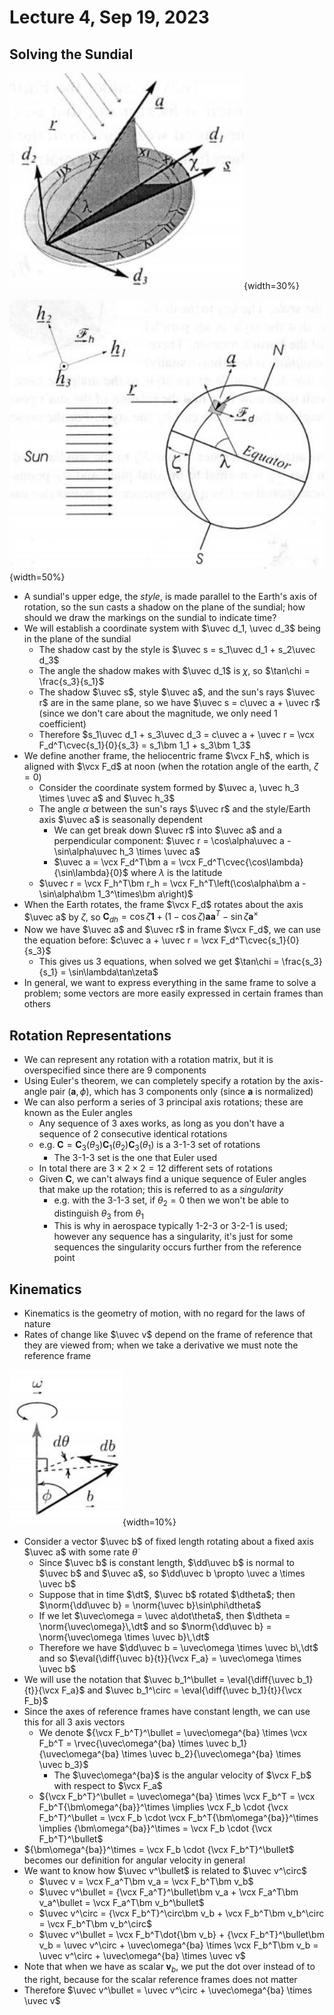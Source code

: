 # Lecture 4, Sep 19, 2023

## Solving the Sundial

![A sundial.](imgs/lec4_1.png){width=30%}

![The geometry of the sundial.](imgs/lec4_2.png){width=50%}

* A sundial's upper edge, the *style*, is made parallel to the Earth's axis of rotation, so the sun casts a shadow on the plane of the sundial; how should we draw the markings on the sundial to indicate time?
* We will establish a coordinate system with $\uvec d_1, \uvec d_3$ being in the plane of the sundial
	* The shadow cast by the style is $\uvec s = s_1\uvec d_1 + s_2\uvec d_3$
	* The angle the shadow makes with $\uvec d_1$ is $\chi$, so $\tan\chi = \frac{s_3}{s_1}$
	* The shadow $\uvec s$, style $\uvec a$, and the sun's rays $\uvec r$ are in the same plane, so we have $\uvec s = c\uvec a + \uvec r$ (since we don't care about the magnitude, we only need 1 coefficient)
	* Therefore $s_1\uvec d_1 + s_3\uvec d_3 = c\uvec a + \uvec r = \vcx F_d^T\cvec{s_1}{0}{s_3} = s_1\bm 1_1 + s_3\bm 1_3$
* We define another frame, the heliocentric frame $\vcx F_h$, which is aligned with $\vcx F_d$ at noon (when the rotation angle of the earth, $\zeta = 0$)
	* Consider the coordinate system formed by $\uvec a, \uvec h_3 \times \uvec a$ and $\uvec h_3$
	* The angle $\alpha$ between the sun's rays $\uvec r$ and the style/Earth axis $\uvec a$ is seasonally dependent
		* We can get break down $\uvec r$ into $\uvec a$ and a perpendicular component: $\uvec r = \cos\alpha\uvec a - \sin\alpha\uvec h_3 \times \uvec a$
		* $\uvec a = \vcx F_d^T\bm a = \vcx F_d^T\cvec{\cos\lambda}{\sin\lambda}{0}$ where $\lambda$ is the latitude
	* $\uvec r = \vcx F_h^T\bm r_h = \vcx F_h^T\left(\cos\alpha\bm a - \sin\alpha\bm 1_3^\times\bm a\right)$
* When the Earth rotates, the frame $\vcx F_d$ rotates about the axis $\uvec a$ by $\zeta$, so $\bm C_{dh} = \cos\zeta\bm 1 + (1 - \cos\zeta)\bm a\bm a^T - \sin\zeta\bm a^\times$
* Now we have $\uvec a$ and $\uvec r$ in frame $\vcx F_d$, we can use the equation before: $c\uvec a + \uvec r = \vcx F_d^T\cvec{s_1}{0}{s_3}$
	* This gives us 3 equations, when solved we get $\tan\chi = \frac{s_3}{s_1} = \sin\lambda\tan\zeta$
* In general, we want to express everything in the same frame to solve a problem; some vectors are more easily expressed in certain frames than others

## Rotation Representations

* We can represent any rotation with a rotation matrix, but it is overspecified since there are 9 components
* Using Euler's theorem, we can completely specify a rotation by the axis-angle pair $(\bm a, \phi)$, which has 3 components only (since $\bm a$ is normalized)
* We can also perform a series of 3 principal axis rotations; these are known as the Euler angles
	* Any sequence of 3 axes works, as long as you don't have a sequence of 2 consecutive identical rotations
	* e.g. $\bm C = \bm C_3(\theta _3)\bm C_1(\theta _2)\bm C_3(\theta _1)$ is a 3-1-3 set of rotations
		* The 3-1-3 set is the one that Euler used
	* In total there are $3 \times 2 \times 2 = 12$ different sets of rotations
	* Given $\bm C$, we can't always find a unique sequence of Euler angles that make up the rotation; this is referred to as a *singularity*
		* e.g. with the 3-1-3 set, if $\theta _2 = 0$ then we won't be able to distinguish $\theta _3$ from $\theta _1$
		* This is why in aerospace typically 1-2-3 or 3-2-1 is used; however any sequence has a singularity, it's just for some sequences the singularity occurs further from the reference point

## Kinematics

* Kinematics is the geometry of motion, with no regard for the laws of nature
* Rates of change like $\uvec v$ depend on the frame of reference that they are viewed from; when we take a derivative we must note the reference frame

![Vector of a fixed length in rotation.](imgs/lec4_3.png){width=10%}

* Consider a vector $\uvec b$ of fixed length rotating about a fixed axis $\uvec a$ with some rate $\dot\theta$
	* Since $\uvec b$ is constant length, $\dd\uvec b$ is normal to $\uvec b$ and $\uvec a$, so $\dd\uvec b \propto \uvec a \times \uvec b$
	* Suppose that in time $\dt$, $\uvec b$ rotated $\dtheta$; then $\norm{\dd\uvec b} = \norm{\uvec b}\sin\phi\dtheta$
	* If we let $\uvec\omega = \uvec a\dot\theta$, then $\dtheta = \norm{\uvec\omega}\,\dt$ and so $\norm{\dd\uvec b} = \norm{\uvec\omega \times \uvec b}\,\dt$
	* Therefore we have $\dd\uvec b = \uvec\omega \times \uvec b\,\dt$ and so $\eval{\diff{\uvec b}{t}}{\vcx F_a} = \uvec\omega \times \uvec b$
* We will use the notation that $\uvec b_1^\bullet = \eval{\diff{\uvec b_1}{t}}{\vcx F_a}$ and $\uvec b_1^\circ = \eval{\diff{\uvec b_1}{t}}{\vcx F_b}$
* Since the axes of reference frames have constant length, we can use this for all 3 axis vectors
	* We denote ${\vcx F_b^T}^\bullet = \uvec\omega^{ba} \times \vcx F_b^T = \rvec{\uvec\omega^{ba} \times \uvec b_1}{\uvec\omega^{ba} \times \uvec b_2}{\uvec\omega^{ba} \times \uvec b_3}$
		* The $\uvec\omega^{ba}$ is the angular velocity of $\vcx F_b$ with respect to $\vcx F_a$
	* ${\vcx F_b^T}^\bullet = \uvec\omega^{ba} \times \vcx F_b^T = \vcx F_b^T{\bm\omega^{ba}}^\times \implies \vcx F_b \cdot {\vcx F_b^T}^\bullet = \vcx F_b \cdot \vcx F_b^T{\bm\omega^{ba}}^\times \implies {\bm\omega^{ba}}^\times = \vcx F_b \cdot {\vcx F_b^T}^\bullet$
* ${\bm\omega^{ba}}^\times = \vcx F_b \cdot {\vcx F_b^T}^\bullet$ becomes our definition for angular velocity in general
* We want to know how $\uvec v^\bullet$ is related to $\uvec v^\circ$
	* $\uvec v = \vcx F_a^T\bm v_a = \vcx F_b^T\bm v_b$
	* $\uvec v^\bullet = {\vcx F_a^T}^\bullet\bm v_a + \vcx F_a^T\bm v_a^\bullet = \vcx F_a^T\bm v_b^\bullet$
	* $\uvec v^\circ = {\vcx F_b^T}^\circ\bm v_b + \vcx F_b^T\bm v_b^\circ = \vcx F_b^T\bm v_b^\circ$
	* $\uvec v^\bullet = \vcx F_b^T\dot{\bm v_b} + {\vcx F_b^T}^\bullet\bm v_b = \uvec v^\circ + \uvec\omega^{ba} \times \vcx F_b^T\bm v_b = \uvec v^\circ + \uvec\omega^{ba} \times \uvec v$
* Note that when we have as scalar $\bm v_b$, we put the dot over instead of to the right, because for the scalar reference frames does not matter
* Therefore $\uvec v^\bullet = \uvec v^\circ + \uvec\omega^{ba} \times \uvec v$

